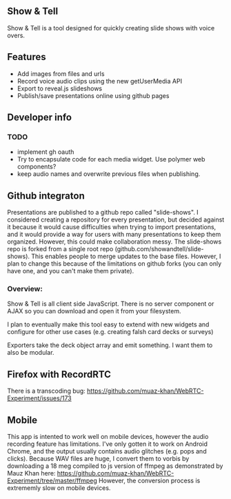 Show & Tell
--------------------------------------------------------------------------------

Show & Tell is a tool designed for quickly creating slide shows with voice overs.

Features
--------
* Add images from files and urls
* Record voice audio clips using the new getUserMedia API
* Export to reveal.js slideshows
* Publish/save presentations online using github pages

Developer info
--------------------------------------------------------------------------------

### TODO

* implement gh oauth
* Try to encapsulate code for each media widget. Use polymer web components?
* keep audio names and overwrite previous files when publishing.

## Github integraton

Presentations are published to a github repo called "slide-shows".
I considered creating a repository for every presentation, but decided against it
because it would cause difficulties when trying to import presentations,
and it would provide a way for users with many presentations to keep them organized.
However, this could make collaboration messy. 
The slide-shows repo is forked from a single root repo (github.com/showandtell/slide-shows).
This enables people to merge updates to the base files.
However, I plan to change this because of the limitations on github forks
(you can only have one, and you can't make them private).

### Overview:

Show & Tell is all client side JavaScript. There is no server component or AJAX
so you can download and open it from your filesystem.

I plan to eventually make this tool easy to extend with new widgets and configure for other use cases
(e.g. creating falsh card decks or surveys)

Exporters take the deck object array and emit something.
I want them to also be modular.

## Firefox with RecordRTC

There is a transcoding bug: https://github.com/muaz-khan/WebRTC-Experiment/issues/173

## Mobile 

This app is intented to work well on mobile devices, however the audio recording feature has limitations.
I've only gotten it to work on Android Chrome, and the output usually
contains audio glitches (e.g. pops and clicks).
Because WAV files are huge, I convert them to vorbis by downloading a 18 meg
compiled to js version of ffmpeg as demonstrated by Mauz Khan here:
https://github.com/muaz-khan/WebRTC-Experiment/tree/master/ffmpeg
However, the conversion process is extrememly slow on mobile devices.

